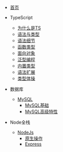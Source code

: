 * [首页](README)

* TypeScript
  * [为什么是TS](/TypeScript/whyTypeScript/)
  * [语法与类型](/TypeScript/SyntaxAndType/)
  * [语法细节](/TypeScript/SyntaxDetails/)
  * [函数类型](/TypeScript/FunctionType/)
  * [面向对象](/TypeScript/ObjectOriented/)
  * [泛型编程](/TypeScript/GenericProgramming/)
  * [内置类型](/TypeScript/BuiltInType/)
  * [语法扩展](/TypeScript/SyntaxExtension/)
  * [类型体操](/TypeScript/TypeGymnastics/)
  
* 数据库
  * [MySQL](/DataBase/)
    * [MySQL基础](/DataBase/MySQL/Foundation/)
    * [MySQL高级特性](/DataBase/MySQL/AdvancedFeature/)
* Node全栈
  * [NodeJs](/NodeJS/)
    * [原生操作](/NodeJS/WebFramework/NativeOperation/)
    * [Express](/NodeJS/WebFramework/Express/)
